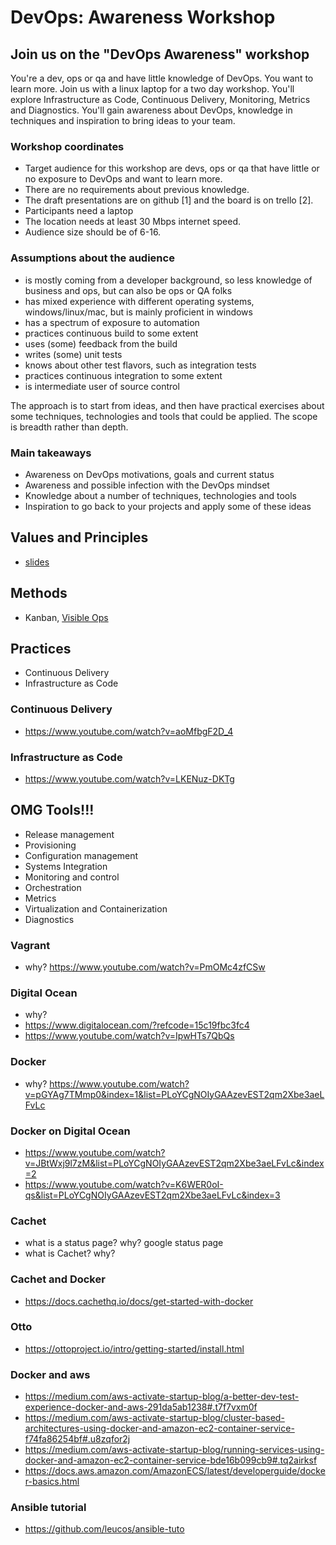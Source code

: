 # DevOps: Awareness Workshop

## Join us on the "DevOps Awareness" workshop

You're a dev, ops or qa and have little knowledge of DevOps. You want to learn more. Join us with a linux laptop for a two day workshop. You'll explore Infrastructure as Code, Continuous Delivery, Monitoring, Metrics and Diagnostics. You'll gain awareness about DevOps, knowledge in techniques and inspiration to bring ideas to your team.

### Workshop coordinates

- Target audience for this workshop are devs, ops or qa that have little or no exposure to DevOps and want to learn more. 
- There are no requirements about previous knowledge. 
- The draft presentations are on github [1] and the board is on trello [2]. 
- Participants need a laptop 
- The location needs at least 30 Mbps internet speed. 
- Audience size should be of 6-16.

### Assumptions about the audience

- is mostly coming from a developer background, so less knowledge of business and ops, but can also be ops or QA folks
- has mixed experience with different operating systems, windows/linux/mac, but is mainly proficient in windows
- has a spectrum of exposure to automation
- practices continuous build to some extent 
- uses (some) feedback from the build
- writes (some) unit tests
- knows about other test flavors, such as integration tests
- practices continuous integration to some extent
- is intermediate user of source control

The approach is to start from ideas, and then have practical exercises about some techniques, technologies and tools that could be applied. The scope is breadth rather than depth. 

### Main takeaways

- Awareness on DevOps motivations, goals and current status
- Awareness and possible infection with the DevOps mindset
- Knowledge about a number of techniques, technologies and tools
- Inspiration to go back to your projects and apply some of these ideas

## Values and Principles
- [slides](https://mercer.github.io/devops-workshop/slides/)

## Methods
- Kanban, [Visible Ops](http://www.realgenekim.me/visible-ops/)

## Practices
- Continuous Delivery
- Infrastructure as Code

### Continuous Delivery
- https://www.youtube.com/watch?v=aoMfbgF2D_4

### Infrastructure as Code
- https://www.youtube.com/watch?v=LKENuz-DKTg

## OMG Tools!!!
- Release management
- Provisioning
- Configuration management
- Systems Integration
- Monitoring and control
- Orchestration
- Metrics
- Virtualization and Containerization
- Diagnostics

### Vagrant
- why? https://www.youtube.com/watch?v=PmOMc4zfCSw

### Digital Ocean
- why?
- https://www.digitalocean.com/?refcode=15c19fbc3fc4
- https://www.youtube.com/watch?v=IpwHTs7QbQs

### Docker
- why? https://www.youtube.com/watch?v=pGYAg7TMmp0&index=1&list=PLoYCgNOIyGAAzevEST2qm2Xbe3aeLFvLc

### Docker on Digital Ocean
- https://www.youtube.com/watch?v=JBtWxj9l7zM&list=PLoYCgNOIyGAAzevEST2qm2Xbe3aeLFvLc&index=2
- https://www.youtube.com/watch?v=K6WER0oI-qs&list=PLoYCgNOIyGAAzevEST2qm2Xbe3aeLFvLc&index=3

### Cachet
- what is a status page? why? google status page
- what is Cachet? why?

### Cachet and Docker
- https://docs.cachethq.io/docs/get-started-with-docker

### Otto
- https://ottoproject.io/intro/getting-started/install.html

### Docker and aws
- https://medium.com/aws-activate-startup-blog/a-better-dev-test-experience-docker-and-aws-291da5ab1238#.t7f7vxm0f
- https://medium.com/aws-activate-startup-blog/cluster-based-architectures-using-docker-and-amazon-ec2-container-service-f74fa86254bf#.u8zqfor2j
- https://medium.com/aws-activate-startup-blog/running-services-using-docker-and-amazon-ec2-container-service-bde16b099cb9#.tq2airksf
- https://docs.aws.amazon.com/AmazonECS/latest/developerguide/docker-basics.html

### Ansible tutorial
- https://github.com/leucos/ansible-tuto

